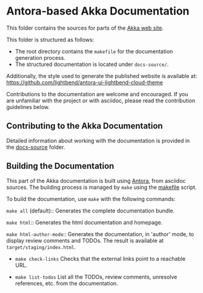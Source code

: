 # Antora-based Akka Documentation

This folder contains the sources for parts of the [Akka web site](https://akka.io/akka-samples).

This folder is structured as follows:
- The root directory contains the `makefile` for the documentation generation process.
- The structured documentation is located under `docs-source/`.

Additionally, the style used to generate the published website is available at: https://github.com/lightbend/antora-ui-lightbend-cloud-theme

Contributions to the documentation are welcome and encouraged.
If you are unfamiliar with the project or with asciidoc, please read the contribution guidelines below.

## Contributing to the Akka Documentation

Detailed information about working with the documentation is provided in the [docs-source](docs-source/README.adoc) folder.

## Building the Documentation

This part of the Akka documentation is built using [Antora](https://docs.antora.org/antora/2.1/), from asciidoc sources.
The building process is managed by `make` using the [makefile](./makefile) script.


To build the documentation, use `make` with the following commands:

`make all` (default):: 
    Generates the complete documentation bundle.

`make html`::
    Generates the html documentation and homepage. 

`make html-author-mode`:: 
    Generates the documentation, in 'author' mode, to display review comments and TODOs. The result is available at `target/staging/index.html`.

* `make check-links`
    Checks that the external links point to a reachable URL.

* `make list-todos`
    List all the TODOs, review comments, unresolve references, etc. from the documentation.
